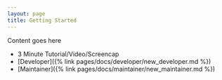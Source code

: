```yaml
---
layout: page
title: Getting Started
---
```


Content goes here

- 3 Minute Tutorial/Video/Screencap
- [Developer]({% link pages/docs/developer/new_developer.md %})
- [Maintainer]({% link pages/docs/maintainer/new_maintainer.md %})
